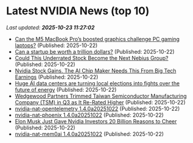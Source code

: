 # Latest NVIDIA News (top 10)
_Last updated: **2025-10-23 11:27:02**_

- [Can the M5 MacBook Pro’s boosted graphics challenge PC gaming laptops?](https://www.macworld.com/article/2947626/can-the-m5-macbook-pros-boosted-graphics-challenge-pc-gaming-laptops.html) (Published: 2025-10-22)
- [Can a startup be worth a trillion dollars?](https://fortune.com/2025/10/22/can-a-startup-be-worth-a-trillion-dollars/) (Published: 2025-10-22)
- [Could This Underrated Stock Become the Next Nebius Group?](https://biztoc.com/x/7b53f0374d844865) (Published: 2025-10-22)
- [Nvidia Stock Gains. The AI Chip Maker Needs This From Big Tech Earnings](https://biztoc.com/x/1a4d03cba49e7258) (Published: 2025-10-22)
- [Huge AI data centers are turning local elections into fights over the future of energy](https://fortune.com/2025/10/22/ai-data-centers-politics-elections-energy/) (Published: 2025-10-22)
- [Wedgewood Partners Trimmed Taiwan Semiconductor Manufacturing Company (TSM) in Q3 as It Re-Rated Higher](https://finance.yahoo.com/news/wedgewood-partners-trimmed-taiwan-semiconductor-104608634.html) (Published: 2025-10-22)
- [nvidia-nat-opentelemetry 1.4.0a20251022](https://pypi.org/project/nvidia-nat-opentelemetry/1.4.0a20251022/) (Published: 2025-10-22)
- [nvidia-nat-phoenix 1.4.0a20251022](https://pypi.org/project/nvidia-nat-phoenix/1.4.0a20251022/) (Published: 2025-10-22)
- [Elon Musk Just Gave Nvidia Investors 20 Billion Reasons to Cheer](https://biztoc.com/x/4bb47b7f1b13fa14) (Published: 2025-10-22)
- [nvidia-nat-mem0ai 1.4.0a20251022](https://pypi.org/project/nvidia-nat-mem0ai/1.4.0a20251022/) (Published: 2025-10-22)

